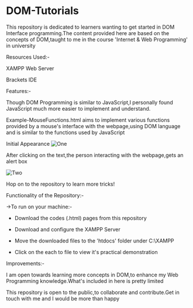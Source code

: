 # DOM-Tutorials

This repository is dedicated to learners wanting to get started in DOM Interface programming.The content provided here are based on the concepts of DOM,taught to me in the course 'Internet & Web Programming' in university

Resources Used:-

XAMPP Web Server

Brackets IDE

Features:-

Though DOM Programming is similar to JavaScript,I personally found JavaScript much more easier to implement and understand.

Example-MouseFunctions.html aims to implement various functions provided by a mouse's interface with the webpage,using DOM language and is similar to the functions used by JavaScript

Initial Appearance
![One](https://user-images.githubusercontent.com/77625109/121888605-d24aa480-cd35-11eb-9749-878529c054e5.png)

After clicking on the text,the person interacting with the webpage,gets an alert box

![Two](https://user-images.githubusercontent.com/77625109/121889518-f5298880-cd36-11eb-94e0-193619b7cbfa.png)

Hop on to the repository to learn more tricks!

Functionality of the Repository:-

->To run on your machine:-

- Download the codes (.html) pages from this repository

- Download and configure the XAMPP Server

- Move the downloaded files to the 'htdocs' folder under C:\XAMPP

- Click on the each to file to view it's practical demonstration


Improvements:-

I am open towards learning more concepts in DOM,to enhance my Web Programming knowledge.What's included in here is pretty limited

This repository is open to the public,to collaborate and contribute.Get in touch with me and I would be more than happy 





